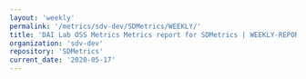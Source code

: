 ```yaml
---
layout: 'weekly'
permalink: '/metrics/sdv-dev/SDMetrics/WEEKLY/'
title: 'DAI Lab OSS Metrics Metrics report for SDMetrics | WEEKLY-REPORT-2020-05-17'
organization: 'sdv-dev'
repository: 'SDMetrics'
current_date: '2020-05-17'
---
```

